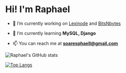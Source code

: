 <h1 align="left">Hi! I'm Raphael</h1>


- 🔭 I’m currently working on [Lexinode](https://github.com/Raphael-Soares/Grafos) and [BitsNbytes](https://github.com/OGabrielPereira/BitsNBytes)

- 🌱 I’m currently learning **MySQL, Django**

- 📫 You can reach me at **soaresphaell@gmail.com**

![Raphael's GitHub stats](https://github-readme-stats.vercel.app/api?username=Raphael-Soares&show_icons=true&theme=radical)

[![Top Langs](https://github-readme-stats.vercel.app/api/top-langs/?username=Raphael-Soares)](https://github.com/Raphael-Soares/github-readme-stats)


